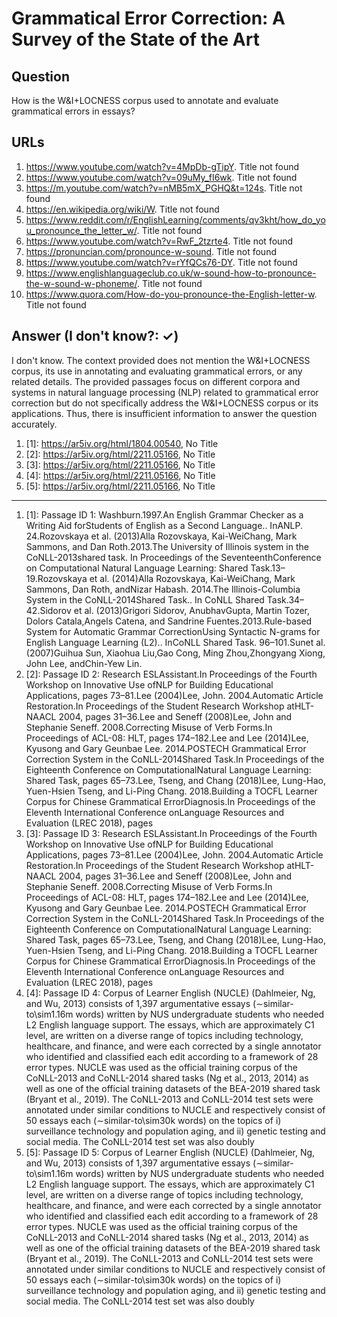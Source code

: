 # Grammatical Error Correction: A Survey of the State of the Art

## Question

How is the W&I+LOCNESS corpus used to annotate and evaluate grammatical errors in essays?

## URLs

1. https://www.youtube.com/watch?v=4MpDb-gTipY. Title not found
2. https://www.youtube.com/watch?v=09uMy_fI6wk. Title not found
3. https://m.youtube.com/watch?v=nMB5mX_PGHQ&t=124s. Title not found
4. https://en.wikipedia.org/wiki/W. Title not found
5. https://www.reddit.com/r/EnglishLearning/comments/qv3kht/how_do_you_pronounce_the_letter_w/. Title not found
6. https://www.youtube.com/watch?v=RwF_2tzrte4. Title not found
7. https://pronuncian.com/pronounce-w-sound. Title not found
8. https://www.youtube.com/watch?v=rYfQCs76-DY. Title not found
9. https://www.englishlanguageclub.co.uk/w-sound-how-to-pronounce-the-w-sound-w-phoneme/. Title not found
10. https://www.quora.com/How-do-you-pronounce-the-English-letter-w. Title not found

## Answer (I don't know?: ✓)

I don't know. The context provided does not mention the W&I+LOCNESS corpus, its use in annotating and evaluating grammatical errors, or any related details. The provided passages focus on different corpora and systems in natural language processing (NLP) related to grammatical error correction but do not specifically address the W&I+LOCNESS corpus or its applications. Thus, there is insufficient information to answer the question accurately.

1. [1]:  https://ar5iv.org/html/1804.00540, No Title
2. [2]:  https://ar5iv.org/html/2211.05166, No Title
3. [3]:  https://ar5iv.org/html/2211.05166, No Title
4. [4]:  https://ar5iv.org/html/2211.05166, No Title
5. [5]:  https://ar5iv.org/html/2211.05166, No Title
---
1. [1]:  Passage ID 1: Washburn.1997.An English Grammar Checker as a Writing Aid forStudents of English as a Second Language.. InANLP. 24.Rozovskaya et al. (2013)Alla Rozovskaya, Kai-WeiChang, Mark Sammons, and Dan Roth.2013.The University of Illinois system in the CoNLL-2013shared task. In Proceedings of the SeventeenthConference on Computational Natural Language Learning: Shared Task.13–19.Rozovskaya et al. (2014)Alla Rozovskaya, Kai-WeiChang, Mark Sammons, Dan Roth, andNizar Habash. 2014.The Illinois-Columbia System in the CoNLL-2014Shared Task.. In CoNLL Shared Task.34–42.Sidorov et al. (2013)Grigori Sidorov, AnubhavGupta, Martin Tozer, Dolors Catala,Angels Catena, and Sandrine Fuentes.2013.Rule-based System for Automatic Grammar CorrectionUsing Syntactic N-grams for English Language Learning (L2).. InCoNLL Shared Task. 96–101.Sunet al. (2007)Guihua Sun, Xiaohua Liu,Gao Cong, Ming Zhou,Zhongyang Xiong, John Lee, andChin-Yew Lin.
2. [2]:  Passage ID 2: Research ESLAssistant.In Proceedings of the Fourth Workshop on Innovative Use ofNLP for Building Educational Applications, pages 73–81.Lee (2004)Lee, John. 2004.Automatic Article Restoration.In Proceedings of the Student Research Workshop atHLT-NAACL 2004, pages 31–36.Lee and Seneff (2008)Lee, John and Stephanie Seneff. 2008.Correcting Misuse of Verb Forms.In Proceedings of ACL-08: HLT, pages 174–182.Lee and Lee (2014)Lee, Kyusong and Gary Geunbae Lee. 2014.POSTECH Grammatical Error Correction System in the CoNLL-2014Shared Task.In Proceedings of the Eighteenth Conference on ComputationalNatural Language Learning: Shared Task, pages 65–73.Lee, Tseng, and Chang (2018)Lee, Lung-Hao, Yuen-Hsien Tseng, and Li-Ping Chang. 2018.Building a TOCFL Learner Corpus for Chinese Grammatical ErrorDiagnosis.In Proceedings of the Eleventh International Conference onLanguage Resources and Evaluation (LREC 2018), pages
3. [3]:  Passage ID 3: Research ESLAssistant.In Proceedings of the Fourth Workshop on Innovative Use ofNLP for Building Educational Applications, pages 73–81.Lee (2004)Lee, John. 2004.Automatic Article Restoration.In Proceedings of the Student Research Workshop atHLT-NAACL 2004, pages 31–36.Lee and Seneff (2008)Lee, John and Stephanie Seneff. 2008.Correcting Misuse of Verb Forms.In Proceedings of ACL-08: HLT, pages 174–182.Lee and Lee (2014)Lee, Kyusong and Gary Geunbae Lee. 2014.POSTECH Grammatical Error Correction System in the CoNLL-2014Shared Task.In Proceedings of the Eighteenth Conference on ComputationalNatural Language Learning: Shared Task, pages 65–73.Lee, Tseng, and Chang (2018)Lee, Lung-Hao, Yuen-Hsien Tseng, and Li-Ping Chang. 2018.Building a TOCFL Learner Corpus for Chinese Grammatical ErrorDiagnosis.In Proceedings of the Eleventh International Conference onLanguage Resources and Evaluation (LREC 2018), pages
4. [4]:  Passage ID 4: Corpus of Learner English (NUCLE) (Dahlmeier, Ng, and Wu, 2013) consists of 1,397 argumentative essays (∼similar-to\sim1.16m words) written by NUS undergraduate students who needed L2 English language support. The essays, which are approximately C1 level, are written on a diverse range of topics including technology, healthcare, and finance, and were each corrected by a single annotator who identified and classified each edit according to a framework of 28 error types. NUCLE was used as the official training corpus of the CoNLL-2013 and CoNLL-2014 shared tasks (Ng et al., 2013, 2014) as well as one of the official training datasets of the BEA-2019 shared task (Bryant et al., 2019). The CoNLL-2013 and CoNLL-2014 test sets were annotated under similar conditions to NUCLE and respectively consist of 50 essays each (∼similar-to\sim30k words) on the topics of i) surveillance technology and population aging, and ii) genetic testing and social media. The CoNLL-2014 test set was also doubly
5. [5]:  Passage ID 5: Corpus of Learner English (NUCLE) (Dahlmeier, Ng, and Wu, 2013) consists of 1,397 argumentative essays (∼similar-to\sim1.16m words) written by NUS undergraduate students who needed L2 English language support. The essays, which are approximately C1 level, are written on a diverse range of topics including technology, healthcare, and finance, and were each corrected by a single annotator who identified and classified each edit according to a framework of 28 error types. NUCLE was used as the official training corpus of the CoNLL-2013 and CoNLL-2014 shared tasks (Ng et al., 2013, 2014) as well as one of the official training datasets of the BEA-2019 shared task (Bryant et al., 2019). The CoNLL-2013 and CoNLL-2014 test sets were annotated under similar conditions to NUCLE and respectively consist of 50 essays each (∼similar-to\sim30k words) on the topics of i) surveillance technology and population aging, and ii) genetic testing and social media. The CoNLL-2014 test set was also doubly